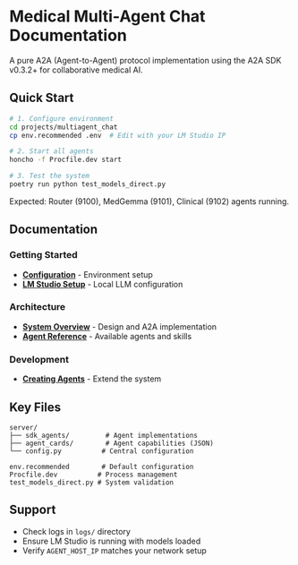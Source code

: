 # Medical Multi-Agent Chat Documentation

A pure A2A (Agent-to-Agent) protocol implementation using the A2A SDK v0.3.2+ for collaborative medical AI.

## Quick Start

```bash
# 1. Configure environment
cd projects/multiagent_chat
cp env.recommended .env  # Edit with your LM Studio IP

# 2. Start all agents
honcho -f Procfile.dev start

# 3. Test the system
poetry run python test_models_direct.py
```

Expected: Router (9100), MedGemma (9101), Clinical (9102) agents running.

## Documentation

### Getting Started
- **[Configuration](getting-started/configuration.md)** - Environment setup
- **[LM Studio Setup](getting-started/lm-studio.md)** - Local LLM configuration

### Architecture  
- **[System Overview](architecture/overview.md)** - Design and A2A implementation
- **[Agent Reference](architecture/agents.md)** - Available agents and skills

### Development
- **[Creating Agents](development/creating-agents.md)** - Extend the system

## Key Files

```
server/
├── sdk_agents/         # Agent implementations  
├── agent_cards/        # Agent capabilities (JSON)
└── config.py          # Central configuration

env.recommended        # Default configuration
Procfile.dev          # Process management
test_models_direct.py # System validation
```

## Support

- Check logs in `logs/` directory
- Ensure LM Studio is running with models loaded
- Verify `AGENT_HOST_IP` matches your network setup